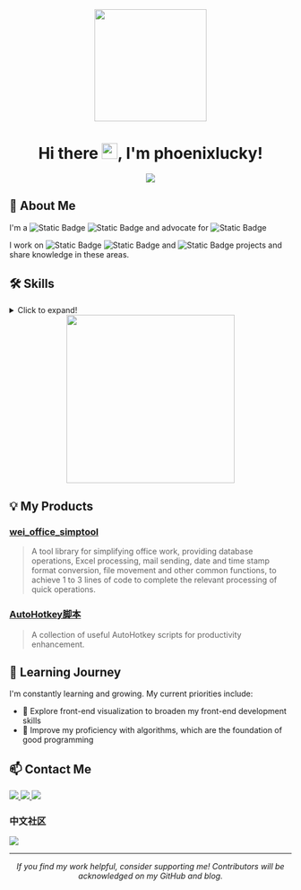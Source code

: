 <div align="center">
  
  <!-- 个人资料卡片 -->
  <a href="https://github.com/phoenixlucky/phoenixlucky">
    <img height="200" src="https://github-readme-stats.vercel.app/api?username=phoenixlucky&count_private=true&theme=radical&show_icons=true&hide_border=true" />
  </a>

  <h1 align="center">
    Hi there <img src="https://media.giphy.com/media/hvRJCLFzcasrR4ia7z/giphy.gif" width="28">, I'm phoenixlucky!
  </h1>

  <p align="center">
    <a href="https://github.com/phoenixlucky"><img src="https://readme-typing-svg.herokuapp.com?font=Fira+Code&pause=1000&color=F7F7F7&center=true&vCenter=true&width=435&lines=Full+Stack+Developer+%7C+Data+Analyst;Always+learning+new+things"></a>
  </p>

</div>

## 🚀 About Me
I'm a ![Static Badge](https://img.shields.io/badge/data_analyst-81C784?style=for-the-badge&logo=data_analyst&logoColor=white) ![Static Badge](https://img.shields.io/badge/full_stack_practitioner-4DD0E1?style=for-the-badge&logo=full_stack_practitioner&logoColor=white) and advocate for ![Static Badge](https://img.shields.io/badge/systematic_management-BA68C8?style=for-the-badge&logo=systematic_management&logoColor=white)


I work on ![Static Badge](https://img.shields.io/badge/-Mysql-FFDD55?style=for-the-badge&logo=Mysql&logoColor=black) ![Static Badge](https://img.shields.io/badge/-JavaScript-FFAA85?style=for-the-badge&logo=JavaScript&logoColor=black) and ![Static Badge](https://img.shields.io/badge/-Python-A8E6CF?style=for-the-badge&logo=Python&logoColor=black) projects and share knowledge in these areas.


## 🛠 Skills
<details>
<summary>Click to expand!</summary>

### Front-End
![Static Badge](https://img.shields.io/badge/-NextJS-60ACFC?style=for-the-badge&logo=Next&logoColor=white) 
![Static Badge](https://img.shields.io/badge/-streamlit-32D3EB?style=for-the-badge&logo=streamlit&logoColor=white) 
![Static Badge](https://img.shields.io/badge/-Html-5BC49F?style=for-the-badge&logo=Html&logoColor=white) 
![Static Badge](https://img.shields.io/badge/-Excel-FEB64D?style=for-the-badge&logo=Excel&logoColor=white) 
![Static Badge](https://img.shields.io/badge/-CSS-FF7C7C?style=for-the-badge&logo=CSS&logoColor=white) 
![Static Badge](https://img.shields.io/badge/-JavaScript-9287E7?style=for-the-badge&logo=JavaScript&logoColor=white)

### Back-End
![Static Badge](https://img.shields.io/badge/-Python-9287E7?style=for-the-badge&logo=Python&logoColor=white) 
![Static Badge](https://img.shields.io/badge/-VBA-FFDD55?style=for-the-badge&logo=VBA&logoColor=white) 
![Static Badge](https://img.shields.io/badge/-JAVA-FFAA85?style=for-the-badge&logo=JAVA&logoColor=white) 
![Static Badge](https://img.shields.io/badge/-BAT-A8E6CF?style=for-the-badge&logo=BAT&logoColor=white)
![Static Badge](https://img.shields.io/badge/-AutoHotkey-DCE775?style=for-the-badge&logo=AutoHotkey&logoColor=white)

### Databases
![Static Badge](https://img.shields.io/badge/-Mysql-81C784?style=for-the-badge&logo=Mysql&logoColor=white) 
![Static Badge](https://img.shields.io/badge/-mangoDB-4DD0E1?style=for-the-badge&logo=mangoDB&logoColor=white)

### AI
![Static Badge](https://img.shields.io/badge/-DEEPSEEK-A8E6CF?style=for-the-badge&logo=DEEPSEEK&logoColor=white) 
![Static Badge](https://img.shields.io/badge/-chatGPT4o-DCE775?style=for-the-badge&logo=chatGPT4o&logoColor=white) 
![Static Badge](https://img.shields.io/badge/-commandrplus-4DD0E1?style=for-the-badge&logo=commandrplus&logoColor=white)
</details>

<div align="center">
  <a href="https://github.com/phoenixlucky/phoenixlucky">
    <img height="300" src="https://github-readme-stats.vercel.app/api/top-langs/?username=phoenixlucky&langs_count=8&layout=compact&theme=radical&hide_border=true">
  </a>
</div>

## 💡 My Products
### [wei_office_simptool](https://github.com/phoenixlucky/wei_office_simptool)
> A tool library for simplifying office work, providing database operations, Excel processing, mail sending, date and time stamp format conversion, file movement and other common functions, to achieve 1 to 3 lines of code to complete the relevant processing of quick operations.

### [AutoHotkey脚本](https://github.com/phoenixlucky/AutoHotkey)
> A collection of useful AutoHotkey scripts for productivity enhancement.

## 🌱 Learning Journey
I'm constantly learning and growing. My current priorities include:
- 🎨 Explore front-end visualization to broaden my front-end development skills
- 🧮 Improve my proficiency with algorithms, which are the foundation of good programming

## 📫 Contact Me
<p align="left">
  <a href="mailto:englishyj@gmail.com">
    <img src="https://img.shields.io/badge/Gmail-D14836?style=for-the-badge&logo=gmail&logoColor=white"/>
  </a>
  <a href="https://github.com/phoenixlucky">
    <img src="https://img.shields.io/badge/GitHub-100000?style=for-the-badge&logo=github&logoColor=white"/>
  </a>
  <a href="https://phoenixlucky.github.io/">
    <img src="https://img.shields.io/badge/Blog-12100E?style=for-the-badge&logo=medium&logoColor=white"/>
  </a>
</p>

### 中文社区
<p align="left">
  <a href="https://www.zhihu.com/people/wei-jia-6">
    <img src="https://img.shields.io/badge/知乎-0084FF?style=for-the-badge&logo=zhihu&logoColor=white"/>
  </a>
</p>

---

<p align="center">
  <i>If you find my work helpful, consider supporting me! Contributors will be acknowledged on my GitHub and blog.</i>
</p>
